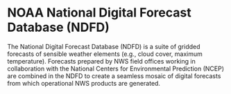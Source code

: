 # NOAA National Digital Forecast Database (NDFD)

The National Digital Forecast Database (NDFD) is a suite of gridded forecasts of sensible weather elements (e.g., cloud cover, maximum temperature). Forecasts prepared by NWS field offices working in collaboration with the National Centers for Environmental Prediction (NCEP) are combined in the NDFD to create a seamless mosaic of digital forecasts from which operational NWS products are generated.